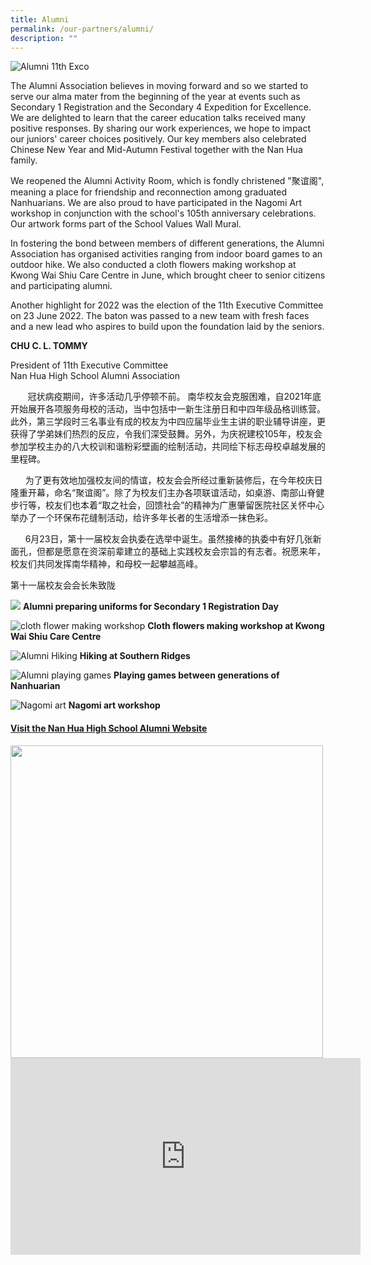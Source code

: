 ```yaml
---
title: Alumni
permalink: /our-partners/alumni/
description: ""
---
```

![Alumni 11th Exco](/images/NHHS%2011%20Alumni%20Association%20Exco.jpg)

The Alumni Association believes in moving forward and so we started to serve our alma mater from the beginning of the year at events such as Secondary 1 Registration and the Secondary 4 Expedition for Excellence. We are delighted to learn that the career education talks received many positive responses. By sharing our work experiences, we hope to impact our juniors' career choices positively. Our key members also celebrated Chinese New Year and Mid-Autumn Festival together with the Nan Hua family.

We reopened the Alumni Activity Room, which is fondly christened "聚谊阁", meaning a place for friendship and reconnection among graduated Nanhuarians. We are also proud to have participated in the Nagomi Art workshop in conjunction with the school's 105th anniversary celebrations. Our artwork forms part of the School Values Wall Mural.

In fostering the bond between members of different generations, the Alumni Association has organised activities ranging from indoor board games to an outdoor hike. We also conducted a cloth flowers making workshop at Kwong Wai Shiu Care Centre in June, which brought cheer to senior citizens and participating alumni.

Another highlight for 2022 was the election of the 11th Executive Committee on 23 June 2022. The baton was passed to a new team with fresh faces and a new lead who aspires to build upon the foundation laid by the seniors.

**CHU C. L. TOMMY**

President of 11th Executive Committee  
Nan Hua High School Alumni Association

  
       冠状病疫期间，许多活动几乎停顿不前。 南华校友会克服困难，自2021年底开始展开各项服务母校的活动，当中包括中一新生注册日和中四年级品格训练营。此外，第三学段时三名事业有成的校友为中四应届毕业生主讲的职业辅导讲座，更获得了学弟妹们热烈的反应，令我们深受鼓舞。另外，为庆祝建校105年，校友会参加学校主办的八大校训和谐粉彩壁画的绘制活动，共同绘下标志母校卓越发展的里程碑。

      为了更有效地加强校友间的情谊，校友会会所经过重新装修后，在今年校庆日隆重开幕，命名“聚谊阁”。除了为校友们主办各项联谊活动，如桌游、南部山脊健步行等，校友们也本着“取之社会，回馈社会”的精神为广惠肇留医院社区关怀中心举办了一个环保布花缝制活动，给许多年长者的生活增添一抹色彩。

      6月23日，第十一届校友会执委在选举中诞生。虽然接棒的执委中有好几张新面孔，但都是愿意在资深前辈建立的基础上实践校友会宗旨的有志者。祝愿来年，校友们共同发挥南华精神，和母校一起攀越高峰。       
			
			
第十一届校友会会长朱致陇
                              
![](/images/Alumni_Preparing%20uniforms%20for%20Secondary%201%20students.jpg)
**Alumni preparing uniforms for Secondary 1 Registration Day**
	
	
![cloth flower making workshop](/images/Alumni_Cloth%20flowers%20making%20workshop%20at%20Kwong%20Wai%20Shiu%20Care%20Centre.jpg)
**Cloth flowers making workshop at Kwong Wai Shiu Care Centre**
	
	
![Alumni Hiking](/images/Alumni_Hiking%20Southern%20Ridges.jpg)
**Hiking at Southern Ridges**	

![Alumni playing games](/images/Alumni_Playing%20games%20between%20generations%20of%20Nanhurians.jpg)
**Playing games between generations of Nanhuarian**

![Nagomi art](/images/Alumni_Nagomi%20Art%20workshop.jpg)
**Nagomi art workshop**

	
#### [Visit the Nan Hua High School Alumni Website](https://www.facebook.com/nanhuaalumni)

<img style="width:500px" src="/images/Alumni_2016_Logo.jpg">
<br>

  
  <iframe width="560" height="315" src="https://www.youtube.com/embed/rFp5NxXsS8w" title="YouTube video player" frameborder="0" allow="accelerometer; autoplay; clipboard-write; encrypted-media; gyroscope; picture-in-picture" allowfullscreen></iframe>